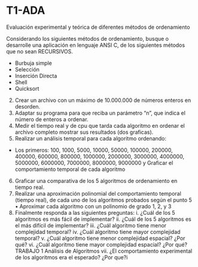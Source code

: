 # T1-ADA
Evaluación experimental y teórica de diferentes métodos de ordenamiento

Considerando los siguientes métodos de ordenamiento, busque o desarrolle una aplicación en 
lenguaje ANSI C, de los siguientes métodos que no sean RECURSIVOS.
- Burbuja simple 
- Selección
- Inserción Directa
- Shell 
- Quicksort

2) Crear un archivo con un máximo de 10.000.000 de números enteros en desorden.
3) Adaptar su programa para que reciba un parámetro “n”, que indica el número de enteros a 
ordenar.
4) Medir el tiempo real y de cpu que tarda cada algoritmo en ordenar el archivo completo mostrar 
sus resultados (dos graficas).
5) Realizar un análisis temporal para cada algoritmo ordenando:
- Los primeros: 100, 1000, 5000, 10000, 50000, 100000, 200000, 400000, 600000, 800000, 
1000000, 2000000, 3000000, 4000000, 5000000, 6000000, 7000000, 8000000, 9000000 y Graficar el comportamiento temporal de cada algoritmo

6) Graficar una comparativa de los 5 algoritmos de ordenamiento en tiempo real.
7) Realizar una aproximación polinomial del comportamiento temporal (tiempo real), de cada uno 
de los algoritmos probados según el punto 5 • Aproximar cada algoritmo con un polinomio de 
grado 1, 2, y 3
8) Finalmente responda a las siguientes preguntas: 
i. ¿Cuál de los 5 algoritmos es más fácil de implementar?
ii. ¿Cuál de los 5 algoritmos es el más difícil de implementar?
iii. ¿Cuál algoritmo tiene menor complejidad temporal? 
iv. ¿Cuál algoritmo tiene mayor complejidad temporal?
v. ¿Cuál algoritmo tiene menor complejidad espacial? ¿Por qué?
vi. ¿Cuál algoritmo tiene mayor complejidad espacial? ¿Por qué?
TRABAJO 1 
Análisis de Algoritmos
vii. ¿El comportamiento experimental de los algoritmos era el esperado? ¿Por que?i
